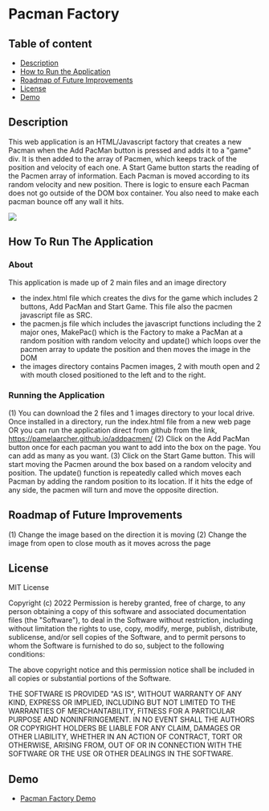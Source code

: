 # Pacman Factory

## Table of content

- [Description](#description)
- [How to Run the Application](#howtorun)
- [Roadmap of Future Improvements](#roadmap)
- [License](#license)
- [Demo](#demo)

## Description
This web application is an HTML/Javascript factory that creates a new Pacman when the Add PacMan button is pressed and adds it to a "game" div. It is then added to the array of Pacmen, which keeps track of the position and velocity of each one.  A Start Game button starts the reading of the Pacmen array of information.  Each Pacman is moved according to its random velocity and new position.   There is logic to ensure each Pacman does not go outside of the DOM box container.
You also need to make each pacman bounce off any wall it hits.

<img src="PacMan1.png">

## How To Run The Application

### About
This application is made up of 2 main files and an image directory
  - the index.html file which creates the divs for the game which includes 2 buttons,  Add PacMan and Start Game.  This file also the pacmen javascript file as SRC.
  - the pacmen.js file which includes the javascript functions including the 2 major ones,  MakePac() which is the Factory to make a PacMan at a random position with random velocity and update() which loops over the pacmen array to update the position and then moves the image in the DOM
  - the images directory contains Pacmen images,  2 with mouth open and 2 with mouth closed positioned to the left and to the right.

### Running the Application
 (1) You can download the 2 files and 1 images directory to your local drive.  Once installed in a directory, run the index.html file from a new web page OR you can run the application direct from github from the link, https://pamelaarcher.github.io/addpacmen/
 (2) Click on the Add PacMan button once for each pacman you want to add into the box on the page.  You can add as many as you want.
 (3) Click on the Start Game button.  This will start moving the Pacmen around the box based on a random velocity and position.  The update() function is repeatedly called which moves each Pacman by adding the random position to its location.   If it hits the edge of any side,  the pacmen will turn and move the opposite direction.

## Roadmap of Future Improvements
 (1) Change the image based on the direction it is moving
 (2) Change the image from open to close mouth as it moves across the page 

## License

MIT License

Copyright (c) 2022
Permission is hereby granted, free of charge, to any person obtaining a copy of this software and associated documentation files (the "Software"), to deal in the Software without restriction, including without limitation the rights to use, copy, modify, merge, publish, distribute, sublicense, and/or sell copies of the Software, and to permit persons to whom the Software is furnished to do so, subject to the following conditions:

The above copyright notice and this permission notice shall be included in all copies or substantial portions of the Software.

THE SOFTWARE IS PROVIDED "AS IS", WITHOUT WARRANTY OF ANY KIND, EXPRESS OR IMPLIED, INCLUDING BUT NOT LIMITED TO THE WARRANTIES OF MERCHANTABILITY, FITNESS FOR A PARTICULAR PURPOSE AND NONINFRINGEMENT. IN NO EVENT SHALL THE AUTHORS OR COPYRIGHT HOLDERS BE LIABLE FOR ANY CLAIM, DAMAGES OR OTHER LIABILITY, WHETHER IN AN ACTION OF CONTRACT, TORT OR OTHERWISE, ARISING FROM, OUT OF OR IN CONNECTION WITH THE SOFTWARE OR THE USE OR OTHER DEALINGS IN THE SOFTWARE.


## Demo

* [Pacman Factory Demo](https://pamelaarcher.github.io/addpacmen)
